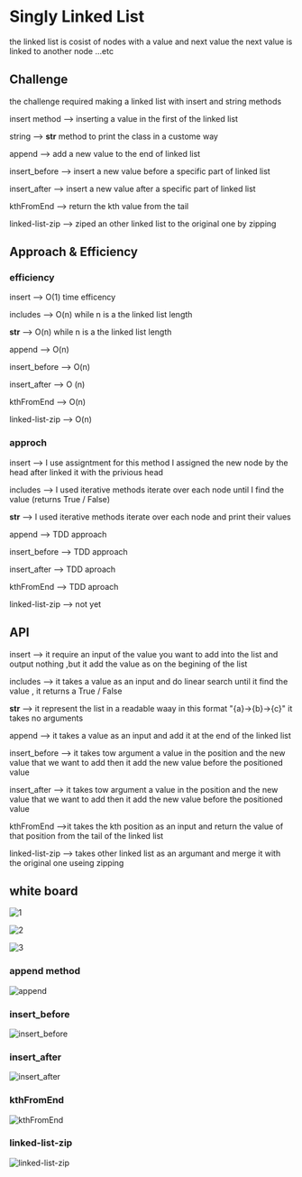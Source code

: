 # Singly Linked List
<!-- Short summary or background information -->
the linked list is cosist of nodes with a value and next value 
the next value is linked to another node ...etc 

## Challenge
<!-- Description of the challenge -->
the challenge required making a linked list with insert and string methods 

insert method --> inserting a value in the first of the linked list 

string --> __str__ method to print the class in a custome way

append --> add a new value to the end of linked list

insert_before --> insert a new value before a specific part of linked list

insert_after --> insert a new value after a specific part of linked list

kthFromEnd --> return the kth value from the tail 

linked-list-zip --> ziped an other linked list to the original one by zipping

## Approach & Efficiency
<!-- What approach did you take? Why? What is the Big O space/time for this approach? -->
### efficiency

insert --> O(1) time efficency 

includes --> O(n) while n is a the linked list length

__str__ --> O(n) while n is a the linked list length

append --> O(n)

insert_before --> O(n)

insert_after --> O (n)

kthFromEnd --> O(n)

linked-list-zip --> O(n)

### approch

insert --> I use assigntment for this method I assigned the new node by the head after linked it with the privious head

includes --> I used iterative methods iterate over each node until I find the value (returns True / False) 

__str__ -->  I used iterative methods iterate over each node and print their values 

append --> TDD approach

insert_before --> TDD approach

insert_after --> TDD aproach

kthFromEnd --> TDD aproach

linked-list-zip --> not yet

## API
<!-- Description of each method publicly available to your Linked List -->
insert --> it require an input of the value you want to add into the list and output nothing ,but it add the value as on the begining of the list 

includes --> it takes a value as an input and do linear search until it find the value , it returns a True / False

__str__ --> it represent the list in a readable waay in this format "{a}->{b}->{c}" it takes no arguments  

append --> it takes a value as an input and add it at the end of the linked list 

insert_before --> it takes tow argument a value in the position and the new value that we want to add then it add the new value before the positioned value

insert_after --> it takes tow argument a value in the position and the new value that we want to add then it add the new value before the positioned value

kthFromEnd -->it takes the kth position as an input and return the value of that position from the tail of the linked list

linked-list-zip --> takes other linked list as an argumant and merge it with the original one useing zipping 

## white board 

![1](./assets/Whiteboard.png)

![2](./assets/Whiteboard(1).png)

![3](./assets/Whiteboard(2).png)

### append method 

![append](./assets/append.png)

### insert_before

![insert_before](./assets/insert_before.png)

### insert_after

![insert_after](./assets/insert_after.png)

### kthFromEnd

![kthFromEnd](./assets/kthFromEnd.png)

### linked-list-zip 

![linked-list-zip](./assets/linked-list-zip.png)